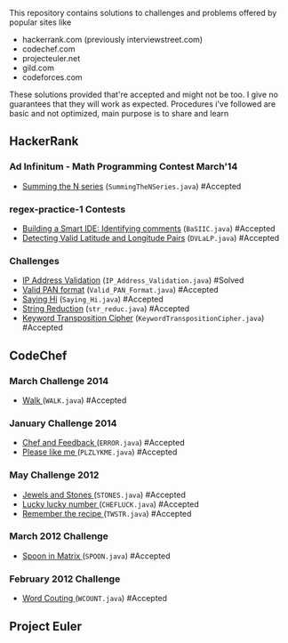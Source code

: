 This repository contains solutions to challenges and problems offered by popular sites like 
* hackerrank.com (previously interviewstreet.com)
* codechef.com  
* projecteuler.net
* gild.com
* codeforces.com

These solutions provided that're accepted and might not be too. I give no guarantees that they will work as expected. 
Procedures i've followed are basic and not optimized, main purpose is to share and learn

## HackerRank

### Ad Infinitum - Math Programming Contest March'14

* [Summing the N series][SummingTheNSeries] (`SummingTheNSeries.java`) #Accepted

### regex-practice-1 Contests

* [Building a Smart IDE: Identifying comments][BaSIIC] (`BaSIIC.java`) #Accepted
* [Detecting Valid Latitude and Longitude Pairs][DVLaLP] (`DVLaLP.java`) #Accepted

### Challenges

* [IP Address Validation][ip-address-validation] (`IP_Address_Validation.java`) #Solved
* [Valid PAN format][valid-pan-format] (`Valid_PAN_Format.java`) #Accepted
* [Saying Hi][saying-hi] (`Saying_Hi.java`) #Accepted
* [String Reduction][string-reduction] (`str_reduc.java`) #Accepted
* [Keyword Transposition Cipher][KeywordTranspositionCipher] (`KeywordTranspositionCipher.java`) #Accepted


## CodeChef

### March Challenge 2014

* [Walk ][WALK] (`WALK.java`) #Accepted

### January Challenge 2014

* [Chef and Feedback ][ERROR] (`ERROR.java`) #Accepted
* [Please like me ][PLZLYKME] (`PLZLYKME.java`) #Accepted

### May Challenge 2012

* [Jewels and Stones ][STONES] (`STONES.java`) #Accepted
* [Lucky lucky number ][CHEFLUCK] (`CHEFLUCK.java`) #Accepted
* [Remember the recipe ][TWSTR] (`TWSTR.java`) #Accepted

### March 2012 Challenge

* [Spoon in Matrix ][SPOON] (`SPOON.java`) #Accepted

### February 2012 Challenge

* [Word Couting ][WCOUNT] (`WCOUNT.java`) #Accepted

## Project Euler


[BaSIIC]: https://www.hackerrank.com/contests/regex-practice-1/challenges/ide-identifying-comments
[DVLaLP]: https://www.hackerrank.com/contests/regex-practice-1/challenges/detecting-valid-latitude-and-longitude
[ip-address-validation]: https://www.hackerrank.com/challenges/ip-address-validation
[valid-pan-format]: https://www.hackerrank.com/challenges/valid-pan-format
[saying-hi]: https://www.hackerrank.com/challenges/saying-hi
[string-reduction]: https://www.hackerrank.com/challenges/string-reduction
[ERROR]: http://www.codechef.com/JAN14/problems/ERROR
[PLZLYKME]: http://www.codechef.com/JAN14/problems/PLZLYKME
[STONES]: http://www.codechef.com/MAY12/problems/STONES
[CHEFLUCK]: http://www.codechef.com/MAY12/problems/CHEFLUCK
[TWSTR]: http://www.codechef.com/MAY12/problems/TWSTR
[SPOON]: http://www.codechef.com/MARCH12/problems/SPOON
[WCOUNT]: http://www.codechef.com/FEB12/problems/WCOUNT
[WALK]: http://www.codechef.com/MARCH14/problems/WALK/
[SummingTheNSeries]: https://www.hackerrank.com/contests/infinitum-mar14/challenges/summing-the-n-series
[KeywordTranspositionCipher]: https://www.hackerrank.com/challenges/keyword-transposition-cipher
